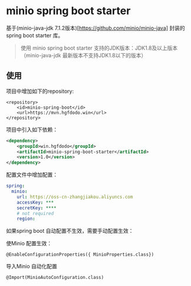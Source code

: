 # minio spring boot starter

基于(minio-java-jdk 7.1.2版本)[https://github.com/minio/minio-java] 封装的spring boot starter 库。

> 使用 minio spring boot starter 支持的JDK版本：JDK1.8及以上版本（minio-java-jdk 最新版本不支持JDK1.8以下的版本）

## 使用

项目中增加如下的repository:

```
<repository>
    <id>minio-spring-boot</id>
    <url>https://mvn.hgfdodo.win</url>
</repository>
```


项目中引入如下依赖：

```xml
<dependency>
    <groupId>win.hgfdodo</groupId>
    <artifactId>minio-spring-boot-starter</artifactId>
    <version>1.0</version>
</dependency>
```

配置文件中增加配置：
```yaml
spring:
  minio:
    url: https://oss-cn-zhangjiakou.aliyuncs.com
    accessKey: ***
    secretKey: ****
    # not required
    region:
```


如果spring boot 自动配置不生效，需要手动配置生效：

使Minio 配置生效：

```
@EnableConfigurationProperties({ MinioProperties.class})
```


导入Minio 自动化配置
```
@Import(MinioAutoConfiguration.class)
```